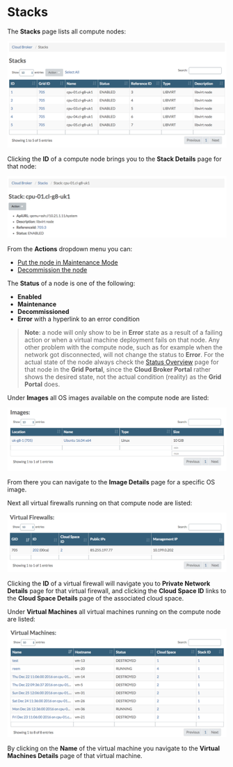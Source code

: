 # Stacks

The **Stacks** page lists all compute nodes:

![](../../.gitbook/assets/stacks%20%282%29.png)

Clicking the **ID** of a compute node brings you to the **Stack Details** page for that node:

![](../../.gitbook/assets/stackdetails.png)

From the **Actions** dropdown menu you can:

* [Put the node in Maintenance Mode](../sysadmin/putting_node_in_maintenance_mode.md)
* [Decommission the node](../sysadmin/decommission_node.md)

The **Status** of a node is one of the following:

* **Enabled**
* **Maintenance**
* **Decommissioned**
* **Error** with a hyperlink to an error condition

> **Note**: a node will only show to be in **Error** state as a result of a failing action or when a virtual machine deployment fails on that node. Any other problem with the compute node, such as for example when the network got disconnected, will not change the status to **Error**. For the actual state of the node always check the [Status Overview](../gridportal/statusoverview.md) page for that node in the **Grid Portal**, since the **Cloud Broker Portal** rather shows the desired state, not the actual condition \(reality\) as the **Grid Portal** does.

Under **Images** all OS images available on the compute node are listed:

![](../../.gitbook/assets/images.png)

From there you can navigate to the **Image Details** page for a specific OS image.

Next all virtual firewalls running on that compute node are listed:

![](../../.gitbook/assets/virtualfirewalls.png)

Clicking the **ID** of a virtual firewall will navigate you to **Private Network Details** page for that virtual firewall, and clicking the **Cloud Space ID** links to the **Cloud Space Details** page of the associated cloud space.

Under **Virtual Machines** all virtual machines running on the compute node are listed:

![](../../.gitbook/assets/virtualmachines%20%284%29.png)

By clicking on the **Name** of the virtual machine you navigate to the **Virtual Machines Details** page of that virtual machine.

